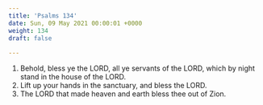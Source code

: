 ```yaml
---
title: 'Psalms 134'
date: Sun, 09 May 2021 00:00:01 +0000
weight: 134
draft: false
  
---
```


1. Behold, bless ye the LORD, all ye servants of the LORD, which by night stand in the house of the LORD.
2. Lift up your hands in the sanctuary, and bless the LORD.
3. The LORD that made heaven and earth bless thee out of Zion.
